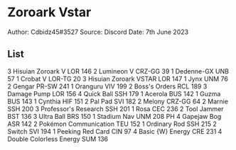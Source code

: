 # Zoroark Vstar

Author: Cdbidz45#3527
Source: Discord
Date: 7th June 2023

## List

3 Hisuian Zoroark V LOR 146
2 Lumineon V CRZ-GG 39
1 Dedenne-GX UNB 57
1 Crobat V LOR-TG 20
3 Hisuian Zoroark VSTAR LOR 147
1 Jynx UNM 76
2 Gengar PR-SW 241
1 Oranguru VIV 199
2 Boss's Orders RCL 189
3 Damage Pump LOR 156
4 Quick Ball SSH 179
1 Acerola BUS 142
1 Guzma BUS 143
1 Cynthia HIF 151
2 Pal Pad SVI 182
2 Melony CRZ-GG 64
2 Marnie SSH 200
3 Professor's Research SSH 201
1 Rosa CEC 236
2 Tool Jammer BST 136
3 Ultra Ball BRS 150
1 Stadium Nav UNM 208 PH
4 Gapejaw Bog ASR 142
2 Pokémon Communication TEU 152
1 Ordinary Rod SSH 215
2 Switch SVI 194
1 Peeking Red Card CIN 97
4 Basic {W} Energy CRE 231
4 Double Colorless Energy SUM 136
